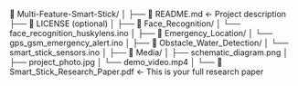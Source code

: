 📁 Multi-Feature-Smart-Stick/
│
├── 📄 README.md                ← Project description
├── 📄 LICENSE (optional)
│
├── 📁 Face_Recognition/
│   └── face_recognition_huskylens.ino
│
├── 📁 Emergency_Location/
│   └── gps_gsm_emergency_alert.ino
│
├── 📁 Obstacle_Water_Detection/
│   └── smart_stick_sensors.ino
│
├── 📁 Media/
│   ├── schematic_diagram.png
│   ├── project_photo.jpg
│   └── demo_video.mp4
│
└── 📄 Smart_Stick_Research_Paper.pdf   ← This is your full research paper
